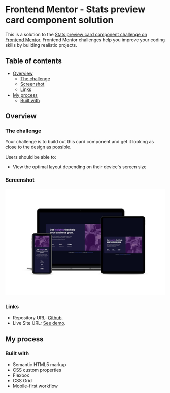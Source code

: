 # Frontend Mentor - Stats preview card component solution

This is a solution to the [Stats preview card component challenge on Frontend Mentor](https://www.frontendmentor.io/challenges/stats-preview-card-component-8JqbgoU62). Frontend Mentor challenges help you improve your coding skills by building realistic projects. 

## Table of contents

- [Overview](#overview)
  - [The challenge](#the-challenge)
  - [Screenshot](#screenshot)
  - [Links](#links)
- [My process](#my-process)
  - [Built with](#built-with)

## Overview

### The challenge

Your challenge is to build out this card component and get it looking as close to the design as possible.

Users should be able to:

- View the optimal layout depending on their device's screen size

### Screenshot

![Mockup solution](./screenshots/mockups-solution.jpg)

### Links

- Repository URL: [Github](https://github.com/EudesSerpa/FM-stats_card).
- Live Site URL: [See demo](https://your-live-site-url.com).

## My process

### Built with

- Semantic HTML5 markup
- CSS custom properties
- Flexbox
- CSS Grid
- Mobile-first workflow
